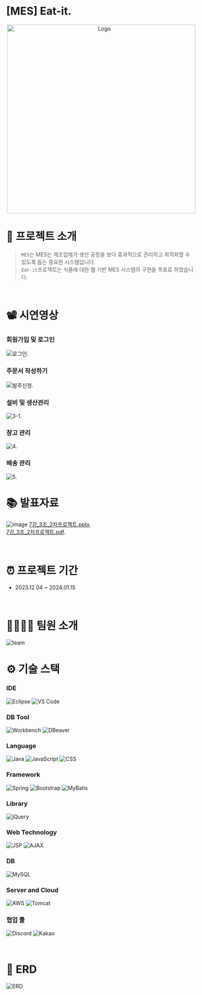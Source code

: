 #  [MES] Eat-it.

<p align="center">
  <img src="https://github.com/user-attachments/assets/a6ffe1c5-3255-47b4-986e-990ae78b628d" alt="Logo" width="500px">


<br>

# 📖 프로젝트 소개

> `MES`는 MES는 제조업체가 생산 공정을 보다 효과적으로 관리하고 최적화할 수 있도록 돕는 중요한 시스템입니다.</br>
> `Eat-it`프로젝트는 식품에 대한 웹 기반 MES 시스템의 구현을 목표로 하였습니다.</br>

<br>

# 📽️ 시연영상

<h3>회원가입 및 로그인</h3>

![로그인](https://github.com/user-attachments/assets/ff62dc4d-560f-4d18-a348-ff0ecd65a6f5).

<h3>주문서 작성하기</h3>

![발주신청](https://github.com/user-attachments/assets/6449fc9f-89f2-43af-a8b4-669d50c2ca41).

<h3>설비 및 생산관리</h3>

![3-1](https://github.com/user-attachments/assets/f46bfcac-7f06-444c-8829-f1a3a24b8121).

<h3>창고 관리</h3>

![4](https://github.com/user-attachments/assets/34ae947b-d9f2-41c0-ace6-102526493bfd).

<h3>배송 관리</h3>

![5](https://github.com/user-attachments/assets/38496e2b-0cc1-4f6d-b094-3b0ed4bafa7b).

# 📚 발표자료
![image](https://github.com/user-attachments/assets/73fbf3c9-2495-45e9-8b7c-6c4e1c119ea8)
[7강_3조_2차프로젝트.pptx](https://github.com/user-attachments/files/16387322/7._3._2.pptx).
<br>
[7강_3조_2차프로젝트.pdf](https://github.com/user-attachments/files/16390872/7._3._2.pdf).

<br>

# ⏰ 프로젝트 기간

- 2023.12.04 ~ 2024.01.15

<br>

# 👨‍👩‍👧‍👧 팀원 소개

![team](https://github.com/user-attachments/assets/c9b5b9b5-a363-44c7-a7a5-5a5f4b9d11b5)


# ⚙️ 기술 스택

### IDE

![Eclipse](https://img.shields.io/badge/-Eclipse-blue?logo=eclipse&logoColor=white)
![VS Code](https://img.shields.io/badge/-VS%20Code-blue?logo=visual-studio-code&logoColor=white)

### DB Tool

![Workbench](https://img.shields.io/badge/-Workbench-black?logo=oracle&logoColor=white)
![DBeaver](https://img.shields.io/badge/-DBeaver-green?logo=dbeaver&logoColor=white)

### Language

![Java](https://img.shields.io/badge/Java-%23ED8B00.svg?style=flat&logo=openjdk&logoColor=white)
![JavaScript](https://img.shields.io/badge/JavaScript-%23323330.svg?style=flat&logo=javascript&logoColor=white)
![CSS](https://img.shields.io/badge/-CSS3-blue?logo=css3&logoColor=white)

### Framework

![Spring](https://img.shields.io/badge/-Spring-brightgreen?logo=spring&logoColor=white)
![Bootstrap](https://img.shields.io/badge/BootStrap-%238511FA.svg?style=flat&logo=bootstrap&logoColor=white)
![MyBatis](https://img.shields.io/badge/MyBatis-%23E76F00.svg?style=flat&logo=mybatis&logoColor=white)

### Library

![jQuery](https://img.shields.io/badge/jQuery-blue?logo=jquery&logoColor=white)

### Web Technology

![JSP](https://img.shields.io/badge/JSP-blue?logo=java&logoColor=white)
![AJAX](https://img.shields.io/badge/AJAX-%230078D7.svg?style=flat&logo=ajax&logoColor=white)

### DB

![MySQL](https://img.shields.io/badge/MySQL-black?&logo=mysql&logoColor=white)

### Server and Cloud

![AWS](https://img.shields.io/badge/AWS-%23FF9900.svg?style=flat&logo=amazon-aws&logoColor=white)
![Tomcat](https://img.shields.io/badge/Apache%20Tomcat-%23F8DC75.svg?style=flat&logo=apache-tomcat&logoColor=black)

### 협업 툴

![Discord](https://img.shields.io/badge/-Discord-blue?logo=discord&logoColor=white)
![Kakao](https://img.shields.io/badge/KakaoTalk-ffcd00.svg?style=flat&logo=kakaotalk&logoColor=000000)


<br>


# 🔐 ERD

![ERD](https://github.com/user-attachments/assets/4c4cc689-6b91-4bb2-8693-6241c7233b42)

</p>


<br>

